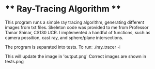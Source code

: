 # ** Ray-Tracing Algorithm ** 
This program runs a simple ray tracing algorithm, generating different images from txt files. 
Skeleton code was provided to me from Professor Tamar Shinar, CS130 UCR. I implemented a handful of functions, such as camera possition, cast ray, and sphere/plane intersections.

The program is separated into tests. To run:
./ray_tracer -i <test-num>

This will update the image in 'output.png'
Correct images are shown in tests.png
